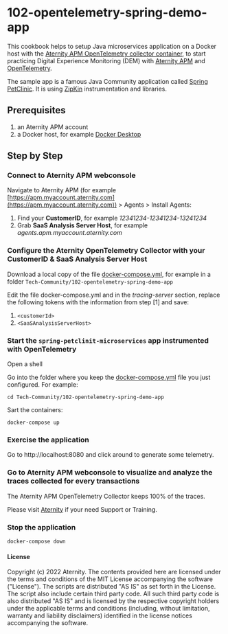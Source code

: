 # 102-opentelemetry-spring-demo-app

This cookbook helps to setup Java microservices application on a Docker host with the [Aternity APM OpenTelemetry collector container](https://hub.docker.com/r/aternity/apm-collector), to start practicing Digital Experience Monitoring (DEM) with [Aternity APM](https://www.aternity.com/application-performance-monitoring/) and [OpenTelemetry](https://opentelemetry.io/).

The sample app is a famous Java Community application called [Spring PetClinic](https://github.com/spring-petclinic). It is using [ZipKin](https://zipkin.io/) instrumentation and libraries.

## Prerequisites

1. an Aternity APM account
2. a Docker host, for example [Docker Desktop](https://www.docker.com/products/docker-desktop)

## Step by Step

### Connect to Aternity APM webconsole

Navigate to Aternity APM (for example [https://apm.myaccount.aternity.com](https://apm.myaccount.aternity.com)) > Agents > Install Agents:

1. Find your **CustomerID**, for example *12341234-12341234-13241234*
2. Grab **SaaS Analysis Server Host**, for example *agents.apm.myaccount.aternity.com*

### Configure the Aternity OpenTelemetry Collector with your CustomerID & SaaS Analysis Server Host

Download a local copy of the file [docker-compose.yml](docker-compose.yml), for example in a folder `Tech-Community/102-opentelemetry-spring-demo-app`

Edit the file docker-compose.yml and in the *tracing-server* section, replace the following tokens with the information from step [1] and save:
1. `<customerId>` 
2. `<SaaSAnalysisServerHost>` 

### Start the `spring-petclinit-microservices` app instrumented with OpenTelemetry

Open a shell

Go into the folder where you keep the [docker-compose.yml](docker-compose.yml) file you just configured. For example:

```shell
cd Tech-Community/102-opentelemetry-spring-demo-app
```

Sart the containers:

```shell
docker-compose up
```

### Exercise the application

Go to http://localhost:8080 and click around to generate some telemetry.

### Go to Aternity APM webconsole to visualize and analyze the traces collected for every transactions

The Aternity APM OpenTelemetry Collector keeps 100% of the traces.

Please visit [Aternity](https://www.aternity.com/) if your need Support or Training.

### Stop the application

```shell
docker-compose down
```

#### License

Copyright (c) 2022 Aternity. The contents provided here are licensed under the terms and conditions of the MIT License accompanying the software ("License"). The scripts are distributed "AS IS" as set forth in the License. The script also include certain third party code. All such third party code is also distributed "AS IS" and is licensed by the respective copyright holders under the applicable terms and conditions (including, without limitation, warranty and liability disclaimers) identified in the license notices accompanying the software.
